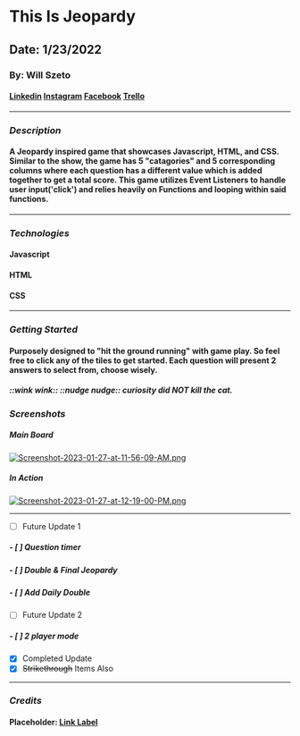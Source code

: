 # This Is Jeopardy

## Date: 1/23/2022

### **By: Will Szeto**

#### [Linkedin](https://www.linkedin.com/in/will-szeto-a449b021a/) [Instagram](https://www.instagram.com/wszeto) [Facebook](https://wwww.facebook.com/willszeto) [Trello](https://trello.com/b/Q7eGTvN4/jeopardy-project-1)
***

### ***Description*** 

#### A Jeopardy inspired game that showcases Javascript, HTML, and CSS. Similar to the show, the game has 5 "catagories" and 5 corresponding columns where each question has a different value which is added together to get a total score. This game utilizes Event Listeners to handle user input('click') and relies heavily on Functions and looping within said functions. 
***

### ***Technologies***

#### Javascript
#### HTML
#### CSS
***

### ***Getting Started***

#### Purposely designed to "hit the ground running" with game play. So feel free to click any of the tiles to get started. Each question will present 2 answers to select from, choose wisely. 

##### ::wink wink:: ::nudge nudge:: curiosity did NOT kill the cat.

### ***Screenshots***

##### **Main Board**
[![Screenshot-2023-01-27-at-11-56-09-AM.png](https://i.postimg.cc/RVR9CMdm/Screenshot-2023-01-27-at-11-56-09-AM.png)](https://postimg.cc/SJJHDbH1)

##### **In Action**
[![Screenshot-2023-01-27-at-12-19-00-PM.png](https://i.postimg.cc/RFx3wSHF/Screenshot-2023-01-27-at-12-19-00-PM.png)](https://postimg.cc/5HpNVMpd)
***

- [ ] Future Update 1
##### - [ ] Question timer
##### - [ ] Double & Final Jeopardy
##### - [ ] Add Daily Double
- [ ] Future Update 2
##### - [ ] 2 player mode
- [x] Completed Update
- [x] ~~Strikethrough~~ Items Also
***

### ***Credits***


#### Placeholder: [Link Label](https://someurl.com)